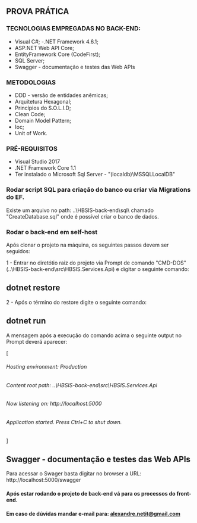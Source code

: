 ## PROVA PRÁTICA 

### TECNOLOGIAS EMPREGADAS NO BACK-END:
- Visual C#;
-.NET Framework 4.6.1;
- ASP.NET Web API Core;
- EntityFramework Core (CodeFirst);
- SQL Server;
- Swagger - documentação e testes das Web APIs

### METODOLOGIAS
- DDD - versão de entidades anêmicas;
- Arquitetura Hexagonal;
- Princípios do S.O.L.I.D;
- Clean Code;
- Domain Model Pattern;
- Ioc;
- Unit of Work.

### PRÉ-REQUISITOS
- Visual Studio 2017
- .NET Framework Core 1.1
- Ter instalado o Microsoft Sql Server - "(localdb)\MSSQLLocalDB"

### Rodar script SQL para criação do banco ou criar via Migrations do EF.
Existe um arquivo no path: ..\HBSIS-back-end\sql\ chamado "CreateDatabase.sql" onde é possível criar o banco de dados.

### Rodar o back-end em self-host

Após clonar o projeto na máquina, os seguintes passos devem ser seguidos:

1 - Entrar no diretótio raiz do projeto via Prompt de comando "CMD-DOS" (..\HBSIS-back-end\src\HBSIS.Services.Api) e digitar o seguinte comando:

## dotnet restore

2 - Após o término do restore digite o seguinte comando:

## dotnet run

A mensagem após a execução do comando acima o seguinte output no Prompt deverá aparecer: 

[
###### Hosting environment: Production
###### Content root path: ..\HBSIS-back-end\src\HBSIS.Services.Api
###### Now listening on: http://localhost:5000
###### Application started. Press Ctrl+C to shut down.
]

## Swagger - documentação e testes das Web APIs
Para acessar o Swager basta digitar no browser a URL: http://localhost:5000/swagger

#### Após estar rodando o projeto de back-end vá para os processos do front-end.

#### Em caso de dúvidas mandar e-mail para: alexandre.netit@gmail.com
